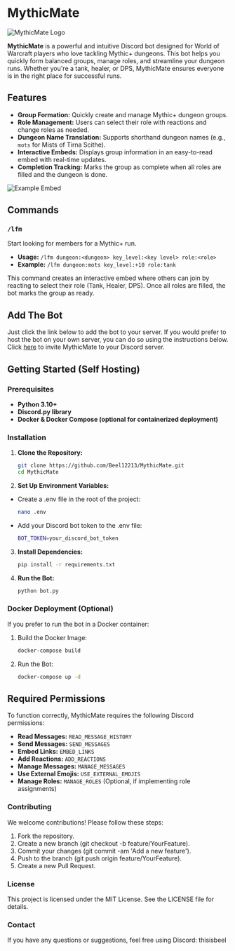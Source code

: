 # MythicMate

![MythicMate Logo](https://i.ibb.co/VN6xF2j/DALL-E-2024-08-09-11-59-17-A-clean-and-modern-icon-representing-a-World-of-Warcraft-Mythic-dungeon-c.png) <!-- Replace with the actual path to your logo if you have one -->

**MythicMate** is a powerful and intuitive Discord bot designed for World of Warcraft players who love tackling Mythic+ dungeons. This bot helps you quickly form balanced groups, manage roles, and streamline your dungeon runs. Whether you're a tank, healer, or DPS, MythicMate ensures everyone is in the right place for successful runs.

## Features

- **Group Formation:** Quickly create and manage Mythic+ dungeon groups.
- **Role Management:** Users can select their role with reactions and change roles as needed.
- **Dungeon Name Translation:** Supports shorthand dungeon names (e.g., `mots` for Mists of Tirna Scithe).
- **Interactive Embeds:** Displays group information in an easy-to-read embed with real-time updates.
- **Completion Tracking:** Marks the group as complete when all roles are filled and the dungeon is done.

![Example Embed](https://i.ibb.co/sWW092m/Screenshot-2024-08-09-222355.png)

## Commands

### `/lfm`
Start looking for members for a Mythic+ run.

- **Usage:** `/lfm dungeon:<dungeon> key_level:<key level> role:<role>`
- **Example:** `/lfm dungeon:mots key_level:+10 role:tank`

This command creates an interactive embed where others can join by reacting to select their role (Tank, Healer, DPS). Once all roles are filled, the bot marks the group as ready.

## Add The Bot
Just click the link below to add the bot to your server. If you would prefer to host the bot on your own server, you can do so using the instructions below.
Click [here](https://discord.com/oauth2/authorize?client_id=1271394615119056918&permissions=268789824&integration_type=0&scope=bot) to invite MythicMate to your Discord server.

## Getting Started (Self Hosting)

### Prerequisites

- **Python 3.10+**
- **Discord.py library**
- **Docker & Docker Compose (optional for containerized deployment)**

### Installation

1. **Clone the Repository:**

   ```bash
   git clone https://github.com/Beel12213/MythicMate.git
   cd MythicMate
2. **Set Up Environment Variables:**
 - Create a .env file in the root of the project:
   ```bash
   nano .env
 - Add your Discord bot token to the .env file:
   ```bash
   BOT_TOKEN=your_discord_bot_token
3. **Install Dependencies:**
   ```bash
   pip install -r requirements.txt
4. **Run the Bot:**
   ```bash
   python bot.py

### Docker Deployment (Optional)
If you prefer to run the bot in a Docker container:
1. Build the Docker Image:
   ```bash
   docker-compose build
2. Run the Bot:
   ```bash
   docker-compose up -d

## Required Permissions

To function correctly, MythicMate requires the following Discord permissions:

- **Read Messages:** `READ_MESSAGE_HISTORY`
- **Send Messages:** `SEND_MESSAGES`
- **Embed Links:** `EMBED_LINKS`
- **Add Reactions:** `ADD_REACTIONS`
- **Manage Messages:** `MANAGE_MESSAGES`
- **Use External Emojis:** `USE_EXTERNAL_EMOJIS`
- **Manage Roles:** `MANAGE_ROLES` (Optional, if implementing role assignments)

### Contributing
We welcome contributions! Please follow these steps:

1. Fork the repository.
2. Create a new branch (git checkout -b feature/YourFeature).
3. Commit your changes (git commit -am 'Add a new feature').
4. Push to the branch (git push origin feature/YourFeature).
5. Create a new Pull Request.

### License
This project is licensed under the MIT License. See the LICENSE file for details.

### Contact
If you have any questions or suggestions, feel free using Discord: thisisbeel
